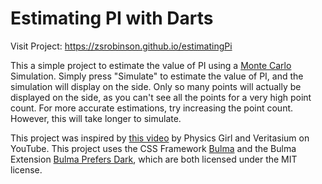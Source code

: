 # Estimating PI with Darts

Visit Project: https://zsrobinson.github.io/estimatingPi

This a simple project to estimate the value of PI using a [Monte Carlo](https://en.wikipedia.org/wiki/Monte_Carlo_method) Simulation. Simply press "Simulate" to estimate the value of PI, and the simulation will display on the side. Only so many points will actually be displayed on the side, as you can't see all the points for a very high point count. For more accurate estimations, try increasing the point count. However, this will take longer to simulate.

This project was inspired by [this video](https://youtu.be/M34TO71SKGk) by Physics Girl and Veritasium on YouTube. This project uses the CSS Framework [Bulma](https://bulma.io/) and the Bulma Extension [Bulma Prefers Dark](https://github.com/jloh/bulma-prefers-dark), which are both licensed under the MIT license.
